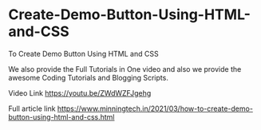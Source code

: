 # Create-Demo-Button-Using-HTML-and-CSS
To Create Demo Button Using HTML and CSS

We also provide the Full Tutorials in One video and also we provide the awesome Coding Tutorials and Blogging Scripts.

Video Link https://youtu.be/ZWdWZFJgehg

Full article link https://www.minningtech.in/2021/03/how-to-create-demo-button-using-html-and-css.html
